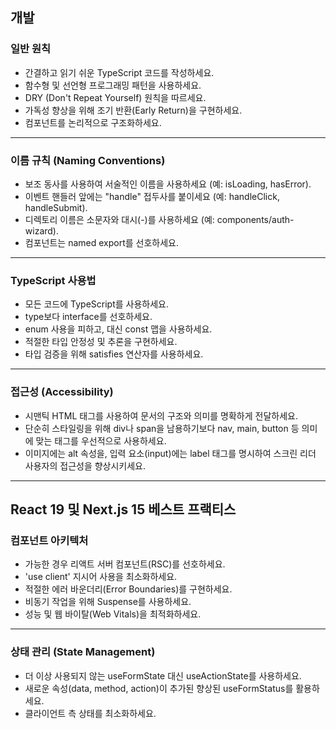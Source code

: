 ## 개발

### 일반 원칙

- 간결하고 읽기 쉬운 TypeScript 코드를 작성하세요.
- 함수형 및 선언형 프로그래밍 패턴을 사용하세요.
- DRY (Don't Repeat Yourself) 원칙을 따르세요.
- 가독성 향상을 위해 조기 반환(Early Return)을 구현하세요.
- 컴포넌트를 논리적으로 구조화하세요.

---

### 이름 규칙 (Naming Conventions)

- 보조 동사를 사용하여 서술적인 이름을 사용하세요 (예: isLoading, hasError).
- 이벤트 핸들러 앞에는 "handle" 접두사를 붙이세요 (예: handleClick, handleSubmit).
- 디렉토리 이름은 소문자와 대시(-)를 사용하세요 (예: components/auth-wizard).
- 컴포넌트는 named export를 선호하세요.

---

### TypeScript 사용법

- 모든 코드에 TypeScript를 사용하세요.
- type보다 interface를 선호하세요.
- enum 사용을 피하고, 대신 const 맵을 사용하세요.
- 적절한 타입 안정성 및 추론을 구현하세요.
- 타입 검증을 위해 satisfies 연산자를 사용하세요.

---

### 접근성 (Accessibility)

- 시맨틱 HTML 태그를 사용하여 문서의 구조와 의미를 명확하게 전달하세요.
- 단순히 스타일링을 위해 div나 span을 남용하기보다 nav, main, button 등 의미에 맞는 태그를 우선적으로 사용하세요.
- 이미지에는 alt 속성을, 입력 요소(input)에는 label 태그를 명시하여 스크린 리더 사용자의 접근성을 향상시키세요.

---

## React 19 및 Next.js 15 베스트 프랙티스

### 컴포넌트 아키텍처

- 가능한 경우 리액트 서버 컴포넌트(RSC)를 선호하세요.
- 'use client' 지시어 사용을 최소화하세요.
- 적절한 에러 바운더리(Error Boundaries)를 구현하세요.
- 비동기 작업을 위해 Suspense를 사용하세요.
- 성능 및 웹 바이탈(Web Vitals)을 최적화하세요.

---

### 상태 관리 (State Management)

- 더 이상 사용되지 않는 useFormState 대신 useActionState를 사용하세요.
- 새로운 속성(data, method, action)이 추가된 향상된 useFormStatus를 활용하세요.
- 클라이언트 측 상태를 최소화하세요.
